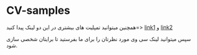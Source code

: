 # CV-samples
همچنین میتوانید تمپلیت های بیشتری در این دو لینک پیدا کنید=>
[link1](https://www.free-css.com/template-categories/portfolio) و [link2](https://templatemo.com/tag/portfolio) 

سپس میتوانید لینک سی وی مورد نظرتان را برای ما بفرستید تا برایتان شخصی سازی شود.
